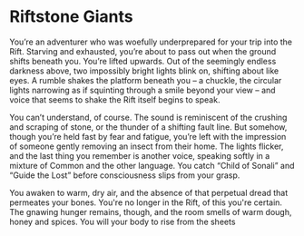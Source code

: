 # Riftstone Giants

You’re an adventurer who was woefully underprepared for your trip into the Rift. Starving and exhausted, you’re about to pass out when the ground shifts beneath you. You’re lifted upwards. Out of the seemingly endless darkness above, two impossibly bright lights blink on, shifting about like eyes. A rumble shakes the platform beneath you – a chuckle, the circular lights narrowing as if squinting through a smile beyond your view – and voice that seems to shake the Rift itself begins to speak.

You can’t understand, of course. The sound is reminiscent of the crushing and scraping of stone, or the thunder of a shifting fault line. But somehow, though you’re held fast by fear and fatigue, you’re left with the impression of someone gently removing an insect from their home. The lights flicker, and the last thing you remember is another voice, speaking softly in a mixture of Common and the other language. You catch “Child of Sonali” and “Guide the Lost” before consciousness slips from your grasp.

You awaken to warm, dry air, and the absence of that perpetual dread that permeates your bones. You're no longer in the Rift, of this you're certain. The gnawing hunger remains, though, and the room smells of warm dough, honey and spices. You will your body to rise from the sheets
